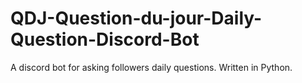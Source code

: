 # QDJ-Question-du-jour-Daily-Question-Discord-Bot
A discord bot for asking followers daily questions. Written in Python.
